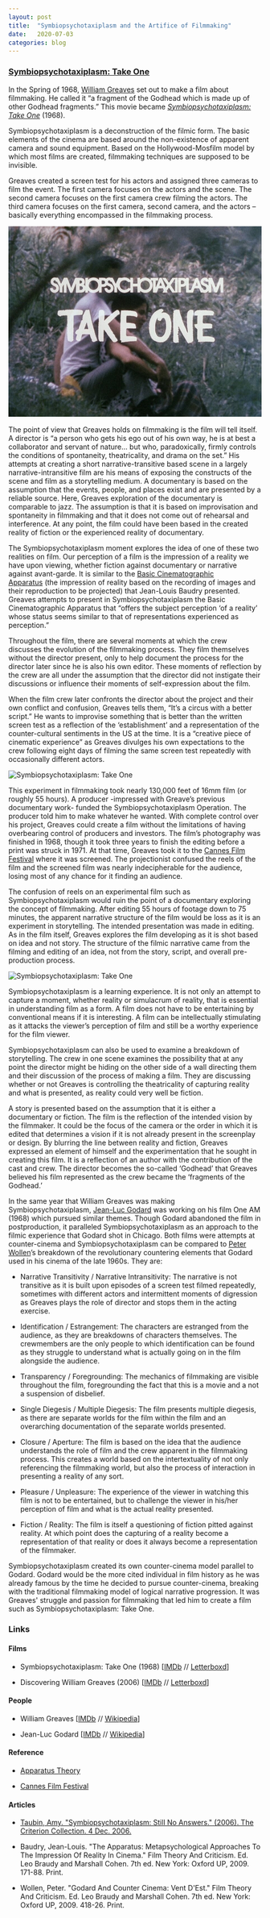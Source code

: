 ```yaml
---
layout: post
title:  "Symbiopsychotaxiplasm and the Artifice of Filmmaking"
date:   2020-07-03
categories: blog
---
```

### [Symbiopsychotaxiplasm: Take One](https://youtu.be/yn4rJLzv4Jk)

In the Spring of 1968, [William Greaves](https://www.imdb.com/name/nm0337348) set out to make a film about filmmaking. He called it “a fragment of the Godhead which is made up of other Godhead fragments.” This movie became *[Symbiopsychotaxiplasm: Take One](https://www.imdb.com/title/tt0296881)* (1968).

Symbiopsychotaxiplasm is a deconstruction of the filmic form. The basic elements of the cinema are based around the non-existence of apparent camera and sound equipment. Based on the Hollywood-Mosfilm model by which most films are created, filmmaking techniques are supposed to be invisible.

Greaves created a screen test for his actors and assigned three cameras to film the event. The first camera focuses on the actors and the scene. The second camera focuses on the first camera crew filming the actors. The third camera focuses on the first camera, second camera, and the actors –basically everything encompassed in the filmmaking process.

![Symbiopsychotaxiplasm: Take One](../assets/images/Symbiopsychotaxiplasm/Symbiopsychotaxiplasm_TitleCard.jpg)

The point of view that Greaves holds on filmmaking is the film will tell itself. A director is “a person who gets his ego out of his own way, he is at best a collaborator and servant of nature… but who, paradoxically, firmly controls the conditions of spontaneity, theatricality, and drama on the set.” His attempts at creating a short narrative-transitive based scene in a largely narrative-intransitive film are his means of exposing the constructs of the scene and film as a storytelling medium. A documentary is based on the assumption that the events, people, and places exist and are presented by a reliable source. Here, Greaves exploration of the documentary is comparable to jazz. The assumption is that it is based on improvisation and spontaneity in filmmaking and that it does not come out of rehearsal and interference. At any point, the film could have been based in the created reality of fiction or the experienced reality of documentary.

The Symbiopsychotaxiplasm moment explores the idea of one of these two realities on film. Our perception of a film is the impression of a reality we have upon viewing, whether fiction against documentary or narrative against avant-garde. It is similar to the [Basic Cinematographic Apparatus](https://en.wikipedia.org/wiki/Apparatus_theory) (the impression of reality based on the recording of images and their reproduction to be projected) that Jean-Louis Baudry presented. Greaves attempts to present in Symbiopsychotaxiplasm the Basic Cinematographic Apparatus that “offers the subject perception ‘of a reality’ whose status seems similar to that of representations experienced as perception.”

Throughout the film, there are several moments at which the crew discusses the evolution of the filmmaking process. They film themselves without the director present, only to help document the process for the director later since he is also his own editor. These moments of reflection by the crew are all under the assumption that the director did not instigate their discussions or influence their moments of self-expression about the film.

When the film crew later confronts the director about the project and their own conflict and confusion, Greaves tells them, “It’s a circus with a better script.” He wants to improvise something that is better than the written screen test as a reflection of the ‘establishment’ and a representation of the counter-cultural sentiments in the US at the time. It is a “creative piece of cinematic experience” as Greaves divulges his own expectations to the crew following eight days of filming the same screen test repeatedly with occasionally different actors.

![Symbiopsychotaxiplasm: Take One](../assets/images/Symbiopsychotaxiplasm/Symbiopsychotaxiplasm_Crew.jpg)

This experiment in filmmaking took nearly 130,000 feet of 16mm film (or roughly 55 hours). A producer -impressed with Greave’s previous documentary work- funded the Symbiopsychotaxiplasm Operation. The producer told him to make whatever he wanted. With complete control over his project, Greaves could create a film without the limitations of having overbearing control of producers and investors. The film’s photography was finished in 1968, though it took three years to finish the editing before a print was struck in 1971. At that time, Greaves took it to the [Cannes Film Festival](https://en.wikipedia.org/wiki/Cannes_Film_Festival) where it was screened. The projectionist confused the reels of the film and the screened film was nearly indecipherable for the audience, losing most of any chance for it finding an audience.

The confusion of reels on an experimental film such as Symbiopsychotaxiplasm would ruin the point of a documentary exploring the concept of filmmaking. After editing 55 hours of footage down to 75 minutes, the apparent narrative structure of the film would be loss as it is an experiment in storytelling. The intended presentation was made in editing. As in the film itself, Greaves explores the film developing as it is shot based on idea and not story. The structure of the filmic narrative came from the filming and editing of an idea, not from the story, script, and overall pre-production process.

![Symbiopsychotaxiplasm: Take One](../assets/images/Symbiopsychotaxiplasm/Symbiopsychotaxiplasm_BillGreaves.jpg)

Symbiopsychotaxiplasm is a learning experience. It is not only an attempt to capture a moment, whether reality or simulacrum of reality, that is essential in understanding film as a form. A film does not have to be entertaining by conventional means if it is interesting. A film can be intellectually stimulating as it attacks the viewer’s perception of film and still be a worthy experience for the film viewer.

Symbiopsychotaxiplasm can also be used to examine a breakdown of storytelling. The crew in one scene examines the possibility that at any point the director might be hiding on the other side of a wall directing them and their discussion of the process of making a film. They are discussing whether or not Greaves is controlling the theatricality of capturing reality and what is presented, as reality could very well be fiction.

A story is presented based on the assumption that it is either a documentary or fiction. The film is the reflection of the intended vision by the filmmaker. It could be the focus of the camera or the order in which it is edited that determines a vision if it is not already present in the screenplay or design. By blurring the line between reality and fiction, Greaves expressed an element of himself and the experimentation that he sought in creating this film. It is a reflection of an author with the contribution of the cast and crew. The director becomes the so-called ‘Godhead’ that Greaves believed his film represented as the crew became the ‘fragments of the Godhead.’

In the same year that William Greaves was making Symbiopsychotaxiplasm, [Jean-Luc Godard](https://www.imdb.com/name/nm0000419) was working on his film One AM (1968) which pursued similar themes. Though Godard abandoned the film in postproduction, it paralleled Symbiopsychotaxiplasm as an approach to the filmic experience that Godard shot in Chicago. Both films were attempts at counter-cinema and Symbiopsychotaxiplasm can be compared to [Peter Wollen](https://en.wikipedia.org/wiki/Peter_Wollen)’s breakdown of the revolutionary countering elements that Godard used in his cinema of the late 1960s. They are:

* Narrative Transitivity / Narrative Intransitivity: The narrative is not transitive as it is built upon episodes of a screen test filmed repeatedly, sometimes with different actors and intermittent moments of digression as Greaves plays the role of director and stops them in the acting exercise.

* Identification / Estrangement: The characters are estranged from the audience, as they are breakdowns of characters themselves. The crewmembers are the only people to which identification can be found as they struggle to understand what is actually going on in the film alongside the audience.

* Transparency / Foregrounding: The mechanics of filmmaking are visible throughout the film, foregrounding the fact that this is a movie and a not a suspension of disbelief.

* Single Diegesis / Multiple Diegesis: The film presents multiple diegesis, as there are separate worlds for the film within the film and an overarching documentation of the separate worlds presented.

* Closure / Aperture: The film is based on the idea that the audience understands the role of film and the crew apparent in the filmmaking process. This creates a world based on the intertextuality of not only referencing the filmmaking world, but also the process of interaction in presenting a reality of any sort.

* Pleasure / Unpleasure: The experience of the viewer in watching this film is not to be entertained, but to challenge the viewer in his/her perception of film and what is the actual reality presented.

* Fiction / Reality: The film is itself a questioning of fiction pitted against reality. At which point does the capturing of a reality become a representation of that reality or does it always become a representation of the filmmaker.

Symbiopsychotaxiplasm created its own counter-cinema model parallel to Godard. Godard would be the more cited individual in film history as he was already famous by the time he decided to pursue counter-cinema, breaking with the traditional filmmaking model of logical narrative progression. It was Greaves' struggle and passion for filmmaking that led him to create a film such as Symbiopsychotaxiplasm: Take One.

### Links

#### Films

* Symbiopsychotaxiplasm: Take One (1968) \[[IMDb](http://www.imdb.com/title/tt0296881/) // [Letterboxd](https://letterboxd.com/film/symbiopsychotaxiplasm-take-one/)\]

* Discovering William Greaves (2006) \[[IMDb](http://www.imdb.com/title/tt6676204/maindetails) // [Letterboxd](https://letterboxd.com/film/discovering-william-greaves/)\]

#### People

* William Greaves \[[IMDb](https://www.imdb.com/name/nm0337348) // [Wikipedia](https://en.wikipedia.org/wiki/William_Greaves)\]

* Jean-Luc Godard \[[IMDb](https://www.imdb.com/name/nm0000419) // [Wikipedia](https://en.wikipedia.org/wiki/Jean-Luc_Godard)\]

#### Reference

* [Apparatus Theory](https://en.wikipedia.org/wiki/Apparatus_theory)

* [Cannes Film Festival](https://en.wikipedia.org/wiki/Cannes_Film_Festival)

#### Articles

* [Taubin, Amy. "Symbiopsychotaxiplasm: Still No Answers." (2006). The Criterion Collection. 4 Dec. 2006.](https://www.criterion.com/current/posts/460-symbiopsychotaxiplasm-still-no-answers)

* Baudry, Jean-Louis. "The Apparatus: Metapsychological Approaches To The Impression Of Reality In Cinema." Film Theory And Criticism. Ed. Leo Braudy and Marshall Cohen. 7th ed. New York: Oxford UP, 2009. 171-88. Print.

* Wollen, Peter. "Godard And Counter Cinema: Vent D'Est." Film Theory And Criticism. Ed. Leo Braudy and Marshall Cohen. 7th ed. New York: Oxford UP, 2009. 418-26. Print.
